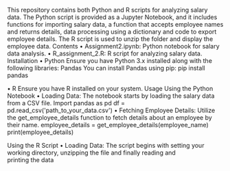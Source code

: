 This repository contains both Python and R scripts for analyzing salary data. The Python script is provided as a Jupyter Notebook, and it includes functions for importing salary data, a function that accepts employee names and returns details, data processing using a dictionary and code to export employee details. The R script is used to unzip the folder and display the employee data.
Contents
•	Assignment2.ipynb: Python notebook for salary data analysis.
•	R_assignment_2.R: R script for analyzing salary data.
Installation
•	Python 
Ensure you have Python 3.x installed along with the following libraries: Pandas
You can install Pandas using pip:
pip install pandas

•	R
Ensure you have R installed on your system. 
Usage
Using the Python Notebook
•	Loading Data: The notebook starts by loading the salary data from a CSV file.
Import pandas as pd
df = pd.read_csv('path_to_your_data.csv')
•	Fetching Employee Details: Utilize the get_employee_details function to fetch details about an employee by their name.
employee_details = get_employee_details(employee_name)
print(employee_details)

Using the R Script
•	Loading Data: The script begins with setting your working directory, unzipping the file and finally reading and printing the data